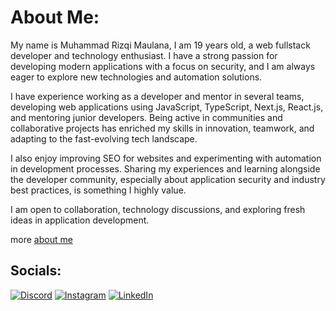 # About Me:
My name is Muhammad Rizqi Maulana, I am 19 years old, a web fullstack developer and technology enthusiast. I have a strong passion for developing modern applications with a focus on security, and I am always eager to explore new technologies and automation solutions.

I have experience working as a developer and mentor in several teams, developing web applications using JavaScript, TypeScript, Next.js, React.js, and mentoring junior developers. Being active in communities and collaborative projects has enriched my skills in innovation, teamwork, and adapting to the fast-evolving tech landscape.

I also enjoy improving SEO for websites and experimenting with automation in development processes. Sharing my experiences and learning alongside the developer community, especially about application security and industry best practices, is something I highly value.

I am open to collaboration, technology discussions, and exploring fresh ideas in application development.

more [about me](https://maulanya.my.id)

## Socials:
[![Discord](https://img.shields.io/badge/Discord-%237289DA.svg?logo=discord&logoColor=white)](https://discord.gg/https://discord.com/users/753298841712721961) [![Instagram](https://img.shields.io/badge/Instagram-%23E4405F.svg?logo=Instagram&logoColor=white)](https://instagram.com/maulanarizqi_26) [![LinkedIn](https://img.shields.io/badge/LinkedIn-%230077B5.svg?logo=linkedin&logoColor=white)](https://linkedin.com/in/rizqi-maulana-3535032a5) 
